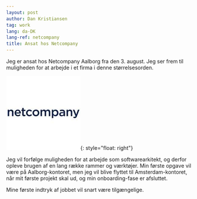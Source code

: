 ```yaml
---
layout: post
author: Dan Kristiansen
tag: work
lang: da-DK
lang-ref: netcompany
title: Ansat hos Netcompany
---
```


Jeg er ansat hos Netcompany Aalborg fra den 3. august. Jeg ser frem til muligheden for at arbejde i et firma i denne størrelsesorden.

![image](/images/netcompany.jpeg){: style="float: right"}

Jeg vil forfølge muligheden for at arbejde som softwarearkitekt, og derfor opleve brugen af en lang række rammer og værktøjer. Min første opgave vil være på Aalborg-kontoret, men jeg vil blive flyttet til Amsterdam-kontoret, når mit første projekt skal ud, og min onboarding-fase er afsluttet.

Mine første indtryk af jobbet vil snart være tilgængelige.